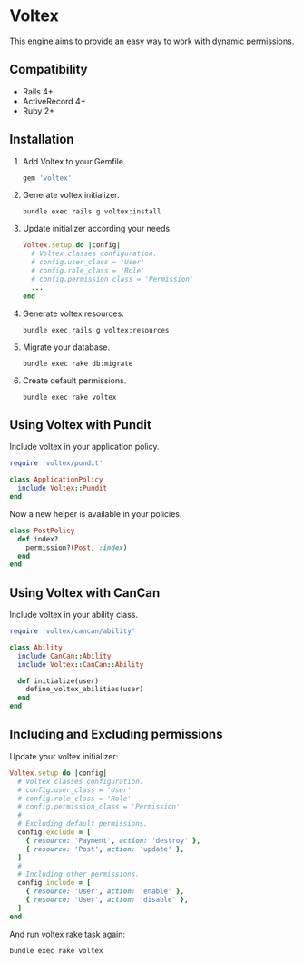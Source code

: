 # Voltex
This engine aims to provide an easy way to work with dynamic permissions.


## Compatibility
* Rails 4+
* ActiveRecord 4+
* Ruby 2+


## Installation
1. Add Voltex to your Gemfile.

    ```ruby
    gem 'voltex'
    ```

2. Generate voltex initializer.

    ```
    bundle exec rails g voltex:install
    ```

3. Update initializer according your needs.

    ```ruby
    Voltex.setup do |config|
      # Voltex classes configuration.
      # config.user_class = 'User'
      # config.role_class = 'Role'
      # config.permission_class = 'Permission'
      ...
    end
    ```

4. Generate voltex resources.

    ```
    bundle exec rails g voltex:resources
    ```

5. Migrate your database.

    ```
    bundle exec rake db:migrate
    ```

6. Create default permissions.

    ```
    bundle exec rake voltex
    ```


## Using Voltex with Pundit
Include voltex in your application policy.
```ruby
require 'voltex/pundit'

class ApplicationPolicy
  include Voltex::Pundit
end
```
Now a new helper is available in your policies.
```ruby
class PostPolicy
  def index?
    permission?(Post, :index)
  end
end
```


## Using Voltex with CanCan
Include voltex in your ability class.
```ruby
require 'voltex/cancan/ability'

class Ability
  include CanCan::Ability
  include Voltex::CanCan::Ability

  def initialize(user)
    define_voltex_abilities(user)
  end
end
```


## Including and Excluding permissions
Update your voltex initializer:
```ruby
Voltex.setup do |config|
  # Voltex classes configuration.
  # config.user_class = 'User'
  # config.role_class = 'Role'
  # config.permission_class = 'Permission'
  #
  # Excluding default permissions.
  config.exclude = [
    { resource: 'Payment', action: 'destroy' },
    { resource: 'Post', action: 'update' },
  ]
  #
  # Including other permissions.
  config.include = [
    { resource: 'User', action: 'enable' },
    { resource: 'User', action: 'disable' },
  ]
end
```
And run voltex rake task again:
```
bundle exec rake voltex
```
